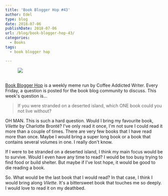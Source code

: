 ```yaml
---
title: 'Book Blogger Hop #43'
author: Edel
type: blog
date: 2018-07-06
publishDate: 2018-07-06
url: /blog/book-blogger-hop-43/
categories:
  - Books
tags:
  - book blogger hop

---
```

<figure><a rel="_nofollow" href="http://www.coffeeaddictedwriter.com/p/blog-page.html"><img src="https://i1.wp.com/3.bp.blogspot.com/-2bKizvp-A9w/WEjGAM4OjJI/AAAAAAAAV50/nU3xHQNtvSQQ8dRsB8OueG061E99KPrYACLcB/s1600/Book%2BBlogger%2BHop%2B%2528Final%2529.png?w=663&#038;ssl=1" data-recalc-dims="1" /></a></figure> 

<a rel="_nofollow" href="http://www.coffeeaddictedwriter.com/p/blog-page.html"></a>

<a rel="_nofollow" href="http://www.coffeeaddictedwriter.com/p/blog-page.html"><br /> </a><a rel="_nofollow" href="http://www.coffeeaddictedwriter.com/p/blog-page.html">Book Blogger Hop</a> is a weekly meme run by Coffee Addicted Writer. Every Friday, a question is posted for the book blog community to discuss. This week's question is&#8230;

> If you were stranded on a deserted island, which ONE book could you not live without?

OH MAN. This is such a hard question. Would I bring my favourite book, *Vilette* by Charlotte Brontë? I've only read it once, I'm not sure I could read it more than a couple of times. There are very few books that I have read more than once. Maybe I would bring a super long book or a book that contains several volumes in one. I really don't know.

If I were to be stranded on a deserted island, I think my main focus would be to survive. Would I even have any time to read? I would be too busy trying to find food or build shelter. But maybe if I've lost hope, it would be good to die reading a book.

So. What would be the last book that I would read? In that case, I think I would bring along *Vilette*. It's a bittersweet book that touches me so deeply. I would love to read it on my deathbed.